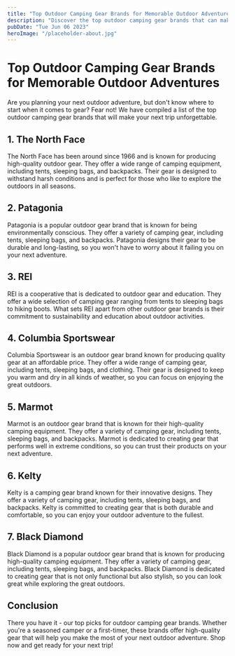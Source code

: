 ```yaml
---
title: "Top Outdoor Camping Gear Brands for Memorable Outdoor Adventures"
description: "Discover the top outdoor camping gear brands that can make your outdoor adventure more memorable. From tents to sleeping bags, we&#39;ve got you covered. Shop now and get ready for your next adventure!"
pubDate: "Tue Jun 06 2023"
heroImage: "/placeholder-about.jpg"
---
```


# Top Outdoor Camping Gear Brands for Memorable Outdoor Adventures

Are you planning your next outdoor adventure, but don&#39;t know where to start when it comes to gear? Fear not! We have compiled a list of the top outdoor camping gear brands that will make your next trip unforgettable. 


## 1. The North Face

The North Face has been around since 1966 and is known for producing high-quality outdoor gear. They offer a wide range of camping equipment, including tents, sleeping bags, and backpacks. Their gear is designed to withstand harsh conditions and is perfect for those who like to explore the outdoors in all seasons.

## 2. Patagonia

Patagonia is a popular outdoor gear brand that is known for being environmentally conscious. They offer a variety of camping gear, including tents, sleeping bags, and backpacks. Patagonia designs their gear to be durable and long-lasting, so you won&#39;t have to worry about it failing you on your next adventure.

## 3. REI

REI is a cooperative that is dedicated to outdoor gear and education. They offer a wide selection of camping gear ranging from tents to sleeping bags to hiking boots. What sets REI apart from other outdoor gear brands is their commitment to sustainability and education about outdoor activities.

## 4. Columbia Sportswear

Columbia Sportswear is an outdoor gear brand known for producing quality gear at an affordable price. They offer a wide range of camping gear, including tents, sleeping bags, and clothing. Their gear is designed to keep you warm and dry in all kinds of weather, so you can focus on enjoying the great outdoors.

## 5. Marmot

Marmot is an outdoor gear brand that is known for their high-quality camping equipment. They offer a variety of camping gear, including tents, sleeping bags, and backpacks. Marmot is dedicated to creating gear that performs well in extreme conditions, so you can trust their products on your next adventure.

## 6. Kelty

Kelty is a camping gear brand known for their innovative designs. They offer a variety of camping gear, including tents, sleeping bags, and backpacks. Kelty is committed to creating gear that is both durable and comfortable, so you can enjoy your outdoor adventure to the fullest.

## 7. Black Diamond

Black Diamond is a popular outdoor gear brand that is known for producing high-quality camping equipment. They offer a variety of camping gear, including tents, sleeping bags, and backpacks. Black Diamond is dedicated to creating gear that is not only functional but also stylish, so you can look great while exploring the great outdoors.

## Conclusion

There you have it - our top picks for outdoor camping gear brands. Whether you&#39;re a seasoned camper or a first-timer, these brands offer high-quality gear that will help you make the most of your next outdoor adventure. Shop now and get ready for your next trip!